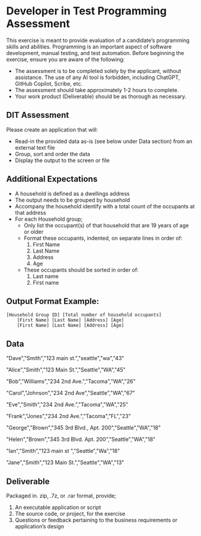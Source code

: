 # Developer in Test Programming Assessment

This exercise is meant to provide evaluation of a candidate’s programming skills and abilities.
Programming is an important aspect of software development, manual testing, and test automation.
Before beginning the exercise, ensure you are aware of the following:


- The assessment is to be completed solely by the applicant, without assistance. The use of any AI tool
is forbidden, including ChatGPT, GitHub Copilot, Scribe, etc.
- The assessment should take approximately 1-2 hours to complete.
- Your work product (Deliverable) should be as thorough as necessary.

## DIT Assessment
Please create an application that will:
- Read-in the provided data as-is (see below under Data section) from an external text file
- Group, sort and order the data
- Display the output to the screen or file

## Additional Expectations
- A household is defined as a dwellings address
- The output needs to be grouped by household
- Accompany the household identify with a total count of the occupants at that address
- For each Household group;
    - Only list the occupant(s) of that household that are 19 years of age or older
    - Format these occupants, indented, on separate lines in order of:
        1. First Name
        2. Last Name
        3. Address
        4. Age
    - These occupants should be sorted in order of:
        1. Last name
        2. First name
## Output Format Example:
    [Household Group ID] [Total number of household occupants]
        [First Name] [Last Name] [Address] [Age]
        [First Name] [Last Name] [Address] [Age]
## Data
"Dave","Smith","123 main st.","seattle","wa","43"

"Alice","Smith","123 Main St.","Seattle","WA","45"

"Bob","Williams","234 2nd Ave.","Tacoma","WA","26"

"Carol","Johnson","234 2nd Ave","Seattle","WA","67"

"Eve","Smith","234 2nd Ave.","Tacoma","WA","25"

"Frank","Jones","234 2nd Ave.","Tacoma","FL","23"

"George","Brown","345 3rd Blvd., Apt. 200","Seattle","WA","18"

"Helen","Brown","345 3rd Blvd. Apt. 200","Seattle","WA","18"

"Ian","Smith","123 main st ","Seattle","Wa","18"

"Jane","Smith","123 Main St.","Seattle","WA","13"

## Deliverable
Packaged in. zip, .7z, or .rar format, provide;
1. An executable application or script
2. The source code, or project, for the exercise
3. Questions or feedback pertaining to the business requirements or application’s design
